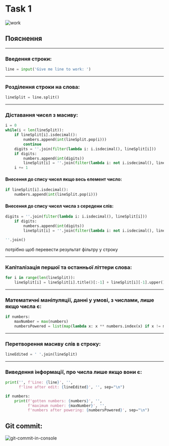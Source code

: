 # Task 1
![work](https://user-images.githubusercontent.com/43368065/124328677-c4e54500-db92-11eb-961d-900dea61eb73.png)

## Пояснення
___
### Введення строки:
```py
line = input('Give me line to work: ')
```
___
### Розділення строки на слова:
```py
lineSplit = line.split()
```
___
### Діставання чисел з масиву:
```py
i = 0
while(i < len(lineSplit)):
    if lineSplit[i].isdecimal():
        numbers.append(int(lineSplit.pop(i)))
        continue
    digits = ''.join(filter(lambda i: i.isdecimal(), lineSplit[i]))
    if digits:
        numbers.append(int(digits))
        lineSplit[i] = ''.join(filter(lambda i: not i.isdecimal(), lineSplit[i]))
    i += 1
```

#### Внесення до спису чисел якщо весь елемент число:
```py
if lineSplit[i].isdecimal():
    numbers.append(int(lineSplit.pop(i)))
```

#### Внесення до спису чисел числа з середени слів:
```py
digits = ''.join(filter(lambda i: i.isdecimal(), lineSplit[i]))
    if digits:
        numbers.append(int(digits))
        lineSplit[i] = ''.join(filter(lambda i: not i.isdecimal(), lineSplit[i]))
```
```py
''.join()
```
потрібно щоб перевести результат фільтру у строку
___
### Капіталізація першої та останньої літтери слова:
```py
for i in range(len(lineSplit)):
    lineSplit[i] = lineSplit[i].title()[:-1] + lineSplit[i][-1].upper()
```
___
### Математичні маніпуляції, данні у умові, з числами, лише якщо числа є:
```py
if numbers:
    maxNumber = max(numbers)
    numbersPowered = list(map(lambda x: x ** numbers.index(x) if x != maxNumber else x, numbers))
```
___
### Перетворення масиву слів в строку:
```py
lineEdited = ' '.join(lineSplit)
```
___
### Виведення інформації, про числа лише якщо вони є:
```py
print('', f'Line: {line}', '',
      f'line after edit: {lineEdited}', '', sep="\n")

if numbers:
    print(f'gotten numbers: {numbers}', '',
          f'maximum number: {maxNumber}', '',
          f'numbers after powering: {numbersPowered}', sep="\n")
```

## Git commit:
![git-commit-in-console](https://user-images.githubusercontent.com/43368065/124328691-ca428f80-db92-11eb-98ba-82027db5751a.png)
